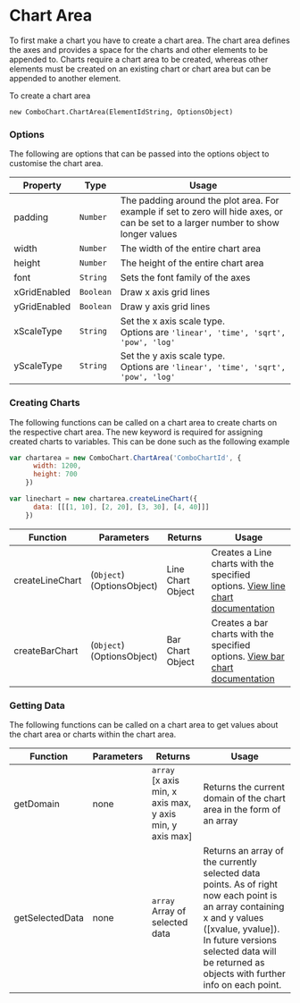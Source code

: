 # Chart Area
To first make a chart you have to create a chart area. 
The chart area defines the axes and provides a space for the charts and other elements to be appended to.
Charts require a chart area to be created, 
whereas other elements must be created on an existing chart or chart area but can be appended to another element.

To create a chart area

```
new ComboChart.ChartArea(ElementIdString, OptionsObject)
```
### Options
The following are options that can be passed into the options object to customise the chart area.

Property | Type | Usage
--- | --- | ---
padding | `Number` | The padding around the plot area. For example if set to zero will hide axes, or can be set to a larger number to show longer values
width | `Number` | The width of the entire chart area
height | `Number` | The height of the entire chart area
font | `String` | Sets the font family of the axes
xGridEnabled | `Boolean` | Draw x axis grid lines
yGridEnabled | `Boolean` | Draw y axis grid lines
xScaleType | `String` | Set the x axis scale type. <br> Options are `'linear', 'time', 'sqrt', 'pow', 'log'`
yScaleType | `String` | Set the y axis scale type. <br> Options are `'linear', 'time', 'sqrt', 'pow', 'log'`

### Creating Charts   
The following functions can be called on a chart area to create charts on the respective chart area. The new keyword is required for assigning created charts to variables.
This can be done such as the following example

```javascript
var chartarea = new ComboChart.ChartArea('ComboChartId', {
      width: 1200,
      height: 700
    })

var linechart = new chartarea.createLineChart({
      data: [[[1, 10], [2, 20], [3, 30], [4, 40]]]
    })
```
Function | Parameters | Returns | Usage
--- | --- | --- | ---
createLineChart | (`Object`)<br>(OptionsObject) | Line Chart Object | Creates a Line charts with the specified options. [View line chart documentation](https://github.com/MDeadman/ComboCharts/blob/dev/docs/02-LineChart.md)
createBarChart | (`Object`)<br>(OptionsObject) | Bar Chart Object | Creates a bar charts with the specified options. [View bar chart documentation](https://github.com/MDeadman/ComboCharts/blob/dev/docs/03-BarChart.md)

### Getting Data
The following functions can be called on a chart area to get values about the chart area or charts within the chart area.

Function | Parameters | Returns | Usage
--- | --- | --- | ---
getDomain | none | `array`<br>[x axis min, x axis max, y axis min, y axis max] | Returns the current domain of the chart area in the form of an array
getSelectedData | none | `array`<br>Array of selected data | Returns an array of the currently selected data points. As of right now each point is an array containing x and y values ([xvalue, yvalue]). In future versions selected data will be returned as objects with further info on each point.






